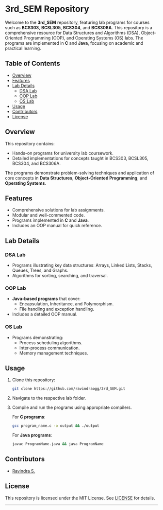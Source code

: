 # 3rd_SEM Repository

Welcome to the **3rd_SEM** repository, featuring lab programs for courses such as **BCS303**, **BCSL305**, **BCS304**, and **BCS306A**. This repository is a comprehensive resource for Data Structures and Algorithms (DSA), Object-Oriented Programming (OOP), and Operating Systems (OS) labs. The programs are implemented in **C** and **Java**, focusing on academic and practical learning.

## Table of Contents

- [Overview](#overview)
- [Features](#features)
- [Lab Details](#lab-details)
  - [DSA Lab](#dsa-lab)
  - [OOP Lab](#oop-lab)
  - [OS Lab](#os-lab)
- [Usage](#usage)
- [Contributors](#contributors)
- [License](#license)

## Overview

This repository contains:
- Hands-on programs for university lab coursework.
- Detailed implementations for concepts taught in BCS303, BCSL305, BCS304, and BCS306A.

The programs demonstrate problem-solving techniques and application of core concepts in **Data Structures**, **Object-Oriented Programming**, and **Operating Systems**.

## Features

- Comprehensive solutions for lab assignments.
- Modular and well-commented code.
- Programs implemented in **C** and **Java**.
- Includes an OOP manual for quick reference.

## Lab Details

### DSA Lab
- Programs illustrating key data structures: Arrays, Linked Lists, Stacks, Queues, Trees, and Graphs.
- Algorithms for sorting, searching, and traversal.

### OOP Lab
- **Java-based programs** that cover:
  - Encapsulation, Inheritance, and Polymorphism.
  - File handling and exception handling.
- Includes a detailed OOP manual.

### OS Lab
- Programs demonstrating:
  - Process scheduling algorithms.
  - Inter-process communication.
  - Memory management techniques.

## Usage

1. Clone this repository:
   ```bash
   git clone https://github.com/ravindraogg/3rd_SEM.git
   ```
2. Navigate to the respective lab folder.
3. Compile and run the programs using appropriate compilers.

   For **C programs**:
   ```bash
   gcc program_name.c -o output && ./output
   ```
   For **Java programs**:
   ```bash
   javac ProgramName.java && java ProgramName
   ```

## Contributors

- [Ravindra S.](https://github.com/ravindraogg)

## License

This repository is licensed under the MIT License. See [LICENSE](LICENSE) for details.

---

